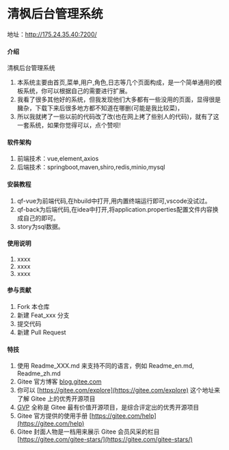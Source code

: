 # 清枫后台管理系统
地址：http://175.24.35.40:7200/

#### 介绍
清枫后台管理系统
1. 本系统主要由首页,菜单,用户,角色,日志等几个页面构成，是一个简单通用的模板系统，你可以根据自己的需要进行扩展。
2. 我看了很多其他好的系统，但我发现他们大多都有一些没用的页面，显得很是臃杂，下载下来后很多地方都不知道在哪删(可能是我比较菜)，
3. 所以我就拷了一些以前的代码改了改(也在网上拷了些别人的代码)，就有了这一套系统，如果你觉得可以，点个赞呗!

#### 软件架构

1. 前端技术：vue,element,axios
2. 后端技术：springboot,maven,shiro,redis,minio,mysql


#### 安装教程

1. qf-vue为前端代码,在hbuild中打开,用内置终端运行即可,vscode没试过。
2. qf-back为后端代码,在idea中打开,将application.properties配置文件内容换成自己的即可。
3. story为sql数据。

#### 使用说明

1.  xxxx
2.  xxxx
3.  xxxx

#### 参与贡献

1.  Fork 本仓库
2.  新建 Feat_xxx 分支
3.  提交代码
4.  新建 Pull Request


#### 特技

1.  使用 Readme\_XXX.md 来支持不同的语言，例如 Readme\_en.md, Readme\_zh.md
2.  Gitee 官方博客 [blog.gitee.com](https://blog.gitee.com)
3.  你可以 [https://gitee.com/explore](https://gitee.com/explore) 这个地址来了解 Gitee 上的优秀开源项目
4.  [GVP](https://gitee.com/gvp) 全称是 Gitee 最有价值开源项目，是综合评定出的优秀开源项目
5.  Gitee 官方提供的使用手册 [https://gitee.com/help](https://gitee.com/help)
6.  Gitee 封面人物是一档用来展示 Gitee 会员风采的栏目 [https://gitee.com/gitee-stars/](https://gitee.com/gitee-stars/)
